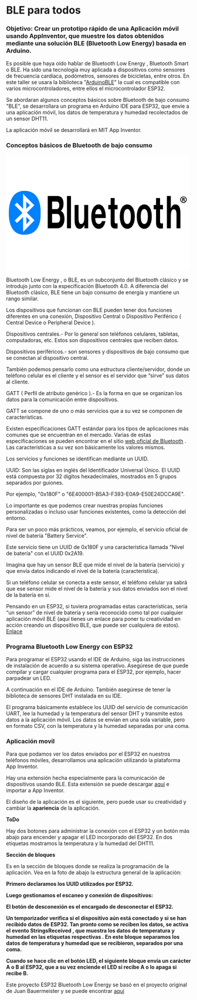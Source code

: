 # BLE para todos

### Objetivo: Crear un prototipo rápido de una Aplicación móvil usando AppInventor, que muestre los datos obtenidos mediante una solución BLE (Bluetooth Low Energy) basada en Arduino.

Es posible que haya oído hablar de Bluetooth Low Energy , Bluetooth Smart o BLE. Ha sido una tecnología muy aplicada a dispositivos como sensores de frecuencia cardíaca, podómetros, sensores de bicicletas, entre otros. En este taller se usara la biblioteca "[ArduinoBLE](https://www.arduino.cc/reference/en/libraries/arduinoble/)" la cual es compatible con varios microcontroladores, entre ellos el microcontrolador ESP32.

Se abordaran algunos conceptos básicos sobre Bluetooth de bajo consumo "BLE", se desarrollara un programa en Arduino IDE para ESP32, que envie a una aplicación móvil, los datos de temperatura y humedad recolectados de un sensor DHT11. 

La aplicación móvil se desarrollará en MIT App Inventor.

### Conceptos básicos de Bluetooth de bajo consumo

![](images/Logo-Bluetooth.png)

Bluetooth Low Energy , o BLE, es un subconjunto del Bluetooth clásico y se introdujo junto con la especificación Bluetooth 4.0. A diferencia del Bluetooth clásico, BLE tiene un bajo consumo de energía y mantiene un rango similar.

Los dispositivos que funcionan con BLE pueden tener dos funciones diferentes en una conexión, Dispositivo Central o Dispositivo Periférico ( Central Device o Peripheral Device ).

Dispositivos centrales.- Por lo general son teléfonos celulares, tabletas, computadoras, etc. Estos son dispositivos centrales que reciben datos. 

Dispositivos periféricos.- son sensores y dispositivos de bajo consumo que se conectan al dispositivo central. 

También podemos pensarlo como una estructura cliente/servidor, donde un teléfono celular es el cliente y el sensor es el servidor que “sirve” sus datos al cliente.

GATT ( Perfil de atributo genérico ).- Es la forma en que se organizan los datos para la comunicación entre dispositivos. 

GATT se compone de uno o más servicios que a su vez se componen de características. 

Existen especificaciones GATT estándar para los tipos de aplicaciones más comunes que se encuentran en el mercado. Varias de estas especificaciones se pueden encontrar en el sitio [web oficial de Bluetooth](https://www.bluetooth.com/) . Las características a su vez son básicamente los valores mismos.

Los servicios y funciones se identifican mediante un UUID.

UUID: Son las siglas en inglés del Identificador Universal Único. El UUID está compuesta por 32 digítos hexadecimales, mostrados en 5 grupos separados por guiones.

Por ejemplo, "0x180F" o "6E400001-B5A3-F393-E0A9-E50E24DCCA9E". 

Lo importante es que podemos crear nuestras propias funciones personalizadas o incluso usar funciones existentes, como la detección del entorno.

Para ser un poco más prácticos, veamos, por ejemplo, el servicio oficial de nivel de batería "Battery Service". 

Este servicio tiene un UUID de 0x180F y una característica llamada "Nivel de batería" con el UUID 0x2A19. 

Imagina que hay un sensor BLE que mide el nivel de la batería (servicio) y que envía datos indicando el nivel de la batería (característica). 

Si un teléfono celular se conecta a este sensor, el teléfono celular ya sabrá que ese sensor mide el nivel de la batería y sus datos enviados son el nivel de la batería en sí.

Pensando en un ESP32, si tuviera programadas estas características, sería “un sensor” de nivel de batería y sería reconocido como tal por cualquier aplicación móvil BLE (aquí tienes un enlace para poner tu creatividad en acción creando un dispositivo BLE, que puede ser cualquiera de estos). [Enlace](https://www.bluetooth.com/specifications/specs/)


### **Programa Bluetooth Low Energy con ESP32**

Para programar el ESP32 usando el IDE de Arduino, siga las instrucciones de instalación de acuerdo a su sistema operativo. Asegúrese de que puede compilar y cargar cualquier programa para el ESP32, por ejemplo, hacer parpadear un LED.

A continuación en el IDE de Arduino. También asegúrese de tener la biblioteca de sensores DHT instalada en su IDE.

El programa básicamente establece los UUID del servicio de comunicación UART, lee la humedad y la temperatura del sensor DHT y transmite estos datos a la aplicación móvil. Los datos se envían en una sola variable, pero en formato CSV, con la temperatura y la humedad separadas por una coma.

### **Aplicación movil** 

Para que podamos ver los datos enviados por el ESP32 en nuestros teléfonos móviles, desarrollamos una aplicación utilizando la plataforma App Inventor. 

Hay una extensión hecha especialmente para la comunicación de dispositivos usando BLE. Esta extensión se puede descargar [aquí](https://iot.appinventor.mit.edu/assets/resources/edu.mit.appinventor.ble-20200828.aix) e importar a App Inventor.

El diseño de la aplicación es el siguiente, pero puede usar su creatividad y cambiar la **apariencia** de la aplicación. 

**ToDo**

Hay dos botones para administrar la conexión con el ESP32 y un botón más abajo para encender y apagar el LED incorporado del ESP32. En dos etiquetas mostramos la temperatura y la humedad del DHT11.

**Sección de bloques**

Es en la sección de bloques donde se realiza la programación de la aplicación. Vea en la foto de abajo la estructura general de la aplicación:

**Primero declaramos los UUID utilizados por ESP32.**

**Luego gestionamos el escaneo y conexión de dispositivos:**

**El botón de desconexión es el encargado de desconectar el ESP32.**

**Un temporizador verifica si el dispositivo aún está conectado y si se han recibido datos de ESP32. Tan pronto como se reciben los datos, se activa el evento StringsReceived , que muestra los datos de temperatura y humedad en las etiquetas respectivas . En este bloque separamos los datos de temperatura y humedad que se recibieron, separados por una coma.**

**Cuando se hace clic en el botón LED, el siguiente bloque envía un carácter A o B al ESP32, que a su vez enciende el LED si recibe A o lo apaga si recibe B.**

Este proyecto ESP32 Bluetooth Low Energy se basó en el proyecto original de Juan Bauermeister y se puede encontrar [aquí](https://www.filipeflop.com/blog/bluetooth-low-energy-com-esp32-e-dht11/)

